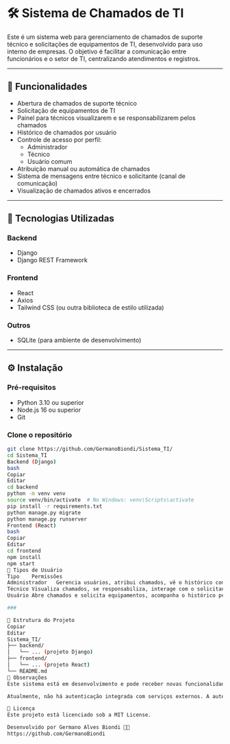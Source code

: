 # 🛠️ Sistema de Chamados de TI

Este é um sistema web para gerenciamento de chamados de suporte técnico e solicitações de equipamentos de TI, desenvolvido para uso interno de empresas. O objetivo é facilitar a comunicação entre funcionários e o setor de TI, centralizando atendimentos e registros.

---

## 🚀 Funcionalidades

- Abertura de chamados de suporte técnico  
- Solicitação de equipamentos de TI  
- Painel para técnicos visualizarem e se responsabilizarem pelos chamados  
- Histórico de chamados por usuário  
- Controle de acesso por perfil:
  - Administrador
  - Técnico
  - Usuário comum  
- Atribuição manual ou automática de chamados  
- Sistema de mensagens entre técnico e solicitante (canal de comunicação)  
- Visualização de chamados ativos e encerrados  

---

## 🧰 Tecnologias Utilizadas

### Backend
- Django  
- Django REST Framework  

### Frontend
- React  
- Axios  
- Tailwind CSS (ou outra biblioteca de estilo utilizada)

### Outros
- SQLite (para ambiente de desenvolvimento)

---

## ⚙️ Instalação

### Pré-requisitos

- Python 3.10 ou superior  
- Node.js 16 ou superior  
- Git

### Clone o repositório

```bash
git clone https://github.com/GermanoBiondi/Sistema_TI/
cd Sistema_TI
Backend (Django)
bash
Copiar
Editar
cd backend
python -m venv venv
source venv/bin/activate  # No Windows: venv\Scripts\activate
pip install -r requirements.txt
python manage.py migrate
python manage.py runserver
Frontend (React)
bash
Copiar
Editar
cd frontend
npm install
npm start
👥 Tipos de Usuário
Tipo	Permissões
Administrador	Gerencia usuários, atribui chamados, vê o histórico completo
Técnico	Visualiza chamados, se responsabiliza, interage com o solicitante
Usuário	Abre chamados e solicita equipamentos, acompanha o histórico pessoal

###

📂 Estrutura do Projeto
Copiar
Editar
Sistema_TI/
├── backend/
│   └── ... (projeto Django)
├── frontend/
│   └── ... (projeto React)
└── README.md
📌 Observações
Este sistema está em desenvolvimento e pode receber novas funcionalidades conforme a necessidade.

Atualmente, não há autenticação integrada com serviços externos. A autenticação é simples, via tipo de usuário.

📄 Licença
Este projeto está licenciado sob a MIT License.

Desenvolvido por Germano Alves Biondi 👨‍💻
https://github.com/GermanoBiondi
